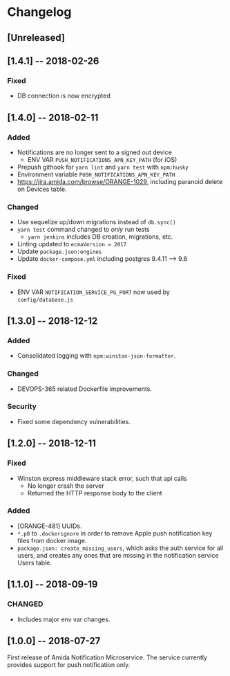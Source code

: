 # Changelog

## [Unreleased]


## [1.4.1] -- 2018-02-26
### Fixed
- DB connection is now encrypted


## [1.4.0] -- 2018-02-11
### Added
- Notifications are no longer sent to a signed out device
  * ENV VAR `PUSH_NOTIFICATIONS_APN_KEY_PATH` (for iOS)
- Prepush githook for `yarn lint` and `yarn test` with `npm:husky`
- Environment variable `PUSH_NOTIFICATIONS_APN_KEY_PATH`
- https://jira.amida.com/browse/ORANGE-1029, including paranoid delete on Devices table.

### Changed
- Use sequelize up/down migrations instead of `db.sync()`
- `yarn test` command changed to _only_ run tests
  * `yarn jenkins` includes DB creation, migrations, etc.
- Linting updated to `ecmaVersion = 2017`
- Update `package.json:engines`
- Update `docker-compose.yml` including postgres 9.4.11 --> 9.6

### Fixed
- ENV VAR `NOTIFICATION_SERVICE_PG_PORT` now used by `config/database.js`


## [1.3.0] -- 2018-12-12
### Added
- Consolidated logging with `npm:winston-json-formatter`.

### Changed
- DEVOPS-365 related Dockerfile improvements.

### Security
- Fixed some dependency vulnerabilities.


## [1.2.0] -- 2018-12-11
### Fixed
- Winston express middleware stack error, such that api calls
  * No longer crash the server
  * Returned the HTTP response body to the client

### Added
- [ORANGE-481] UUIDs.
- `*.p8` to `.dockerignore` in order to remove Apple push notification key files from docker image.
- `package.json: create_missing_users`, which asks the auth service for all users, and creates any ones that are missing in the notification service Users table.


## [1.1.0] -- 2018-09-19
### CHANGED
- Includes major env var changes.


## [1.0.0] -- 2018-07-27
First release of Amida Notification Microservice. The service currently provides support for push notification only.
